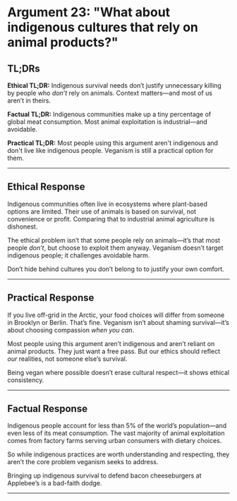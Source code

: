 # Argument 23: "What about indigenous cultures that rely on animal products?"

## TL;DRs

**Ethical TL;DR:**
Indigenous survival needs don’t justify unnecessary killing by people who *don’t* rely on animals. Context matters—and most of us aren’t in theirs.

**Factual TL;DR:**
Indigenous communities make up a tiny percentage of global meat consumption. Most animal exploitation is industrial—and avoidable.

**Practical TL;DR:**
Most people using this argument aren't indigenous and don't live like indigenous people. Veganism is still a practical option for them.

---

## Ethical Response

Indigenous communities often live in ecosystems where plant-based options are limited. Their use of animals is based on survival, not convenience or profit. Comparing that to industrial animal agriculture is dishonest.

The ethical problem isn’t that some people rely on animals—it’s that most people *don’t*, but choose to exploit them anyway. Veganism doesn’t target indigenous people; it challenges avoidable harm.

Don’t hide behind cultures you don’t belong to to justify your own comfort.

---


## Practical Response

If you live off-grid in the Arctic, your food choices will differ from someone in Brooklyn or Berlin. That’s fine. Veganism isn’t about shaming survival—it’s about choosing compassion *when you can*.

Most people using this argument aren’t indigenous and aren’t reliant on animal products. They just want a free pass. But our ethics should reflect *our* realities, not someone else’s survival.

Being vegan where possible doesn’t erase cultural respect—it shows ethical consistency.

---


## Factual Response

Indigenous people account for less than 5% of the world’s population—and even less of its meat consumption. The vast majority of animal exploitation comes from factory farms serving urban consumers with dietary choices.

So while indigenous practices are worth understanding and respecting, they aren’t the core problem veganism seeks to address.

Bringing up indigenous survival to defend bacon cheeseburgers at Applebee’s is a bad-faith dodge.

---
